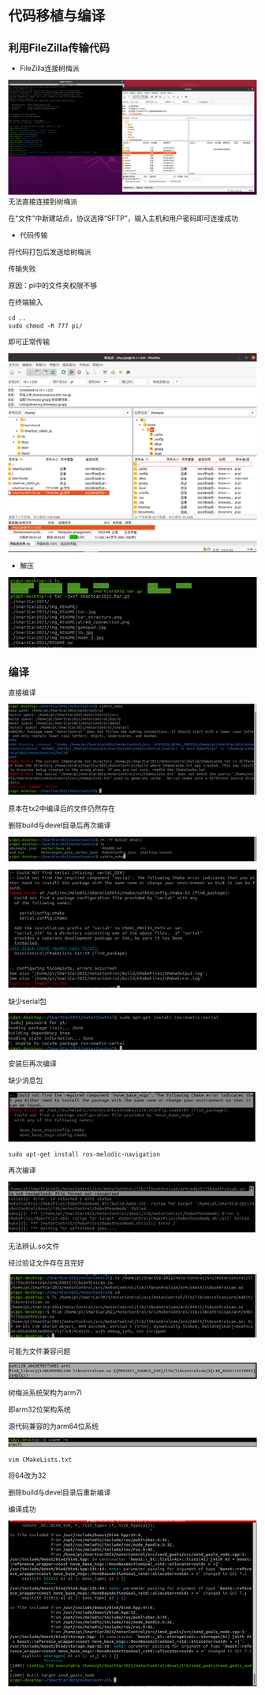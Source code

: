 # 代码移植与编译

## 利用FileZilla传输代码

- FileZilla连接树梅派

![Alt text](<img_md/2023-08-28 14-35-46 的屏幕截图.png>)
无法直接连接到树梅派

在“文件”中新建站点，协议选择“SFTP”，输入主机和用户密码即可连接成功

- 代码传输

将代码打包后发送给树梅派

传输失败

原因：pi中的文件夹权限不够

在终端输入

```
cd ..
sudo chmod -R 777 pi/
```

即可正常传输

![Alt text](<img_md/2023-08-28 15-00-02 的屏幕截图.png>)


- 解压

![Alt text](<img_md/2023-08-28 15-11-38 的屏幕截图.png>)

## 编译

直接编译

![Alt text](<img_md/2023-08-29 14-05-07 的屏幕截图.png>)

原本在tx2中编译后的文件仍然存在

删除build与devel目录后再次编译

![Alt text](<img_md/2023-08-29 14-05-34 的屏幕截图.png>)



![Alt text](<img_md/2023-08-29 14-10-33 的屏幕截图.png>)


缺少serial包

![Alt text](<img_md/2023-08-29 14-11-34 的屏幕截图.png>)

安装后再次编译

缺少消息包

![Alt text](<img_md/2023-08-29 14-19-09 的屏幕截图.png>)

```
sudo apt-get install ros-melodic-navigation
```

再次编译

![Alt text](<img_md/2023-08-29 14-52-51 的屏幕截图.png>)

无法辨认.so文件

经过验证文件存在且完好

![Alt text](<img_md/2023-08-29 15-03-14 的屏幕截图.png>)

可能为文件兼容问题

![Alt text](<img_md/2023-08-29 16-22-20 的屏幕截图.png>)

树梅派系统架构为arm7l

即arm32位架构系统

源代码兼容的为arm64位系统

![Alt text](<img_md/2023-08-29 16-22-45 的屏幕截图.png>)

```
vim CMakeLists.txt
```
将64改为32

删除build与devel目录后重新编译

编译成功

![Alt text](<img_md/2023-08-29 17-02-39 的屏幕截图.png>)